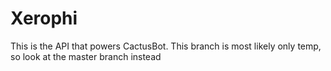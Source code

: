 
# Xerophi

This is the API that powers CactusBot. This branch is most likely only temp, so look at the master branch instead